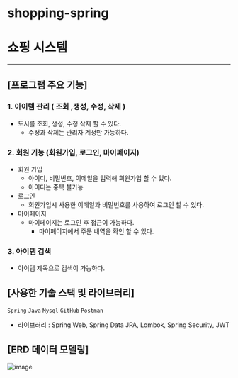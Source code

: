 ﻿# shopping-spring
# 쇼핑 시스템

---

## [프로그램 주요 기능]

### 1. 아이템 관리 ( 조회 ,생성, 수정, 삭제 )

- 도서를 조회, 생성, 수정 삭제 할 수 있다.
    - 수정과 삭제는 관리자 계정만 가능하다.

### 2. 회원 기능 (회원가입, 로그인, 마이페이지)

- 회원 가입
    - 아이디, 비밀번호, 이메일을 입력해 회원가입 할 수 있다.
    - 아이디는 중복 불가능
- 로그인
    - 회원가입시 사용한 이메일과 비밀번호를 사용하여 로그인 할 수 있다.
- 마이페이지
    - 마이페이지는 로그인 후 접근이 가능하다.
        - 마이페이지에서 주문 내역을 확인 할 수 있다.

### 3. 아이템 검색

- 아이템 제목으로 검색이 가능하다.

## [사용한 기술 스택 및 라이브러리]

`Spring` `Java` `Mysql` `GitHub` `Postman` 

- 라이브러리 : Spring Web, Spring Data JPA, Lombok,  Spring Security, JWT

## [ERD 데이터 모델링]
![image](https://github.com/user-attachments/assets/a8f628be-47bf-4ebd-b0a4-e4937ca5ad52)
